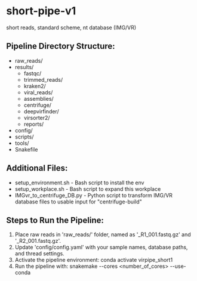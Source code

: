 # short-pipe-v1
short reads, standard scheme, nt database (IMG/VR)

Pipeline Directory Structure:
-----------------------------
- raw_reads/            
- results/              
  - fastqc/             
  - trimmed_reads/      
  - kraken2/            
  - viral_reads/        
  - assemblies/         
  - centrifuge/         
  - deepvirfinder/      
  - virsorter2/         
  - reports/            
- config/               
- scripts/              
- tools/	                
- Snakefile

Additional Files:
--------------------------
- setup_environment.sh - Bash script to install the env
- setup_workplace.sh - Bash script to expand this workplace
- IMGvr_to_centrifuge_DB.py - Python script to transform IMG/VR database files to usable input for "centrifuge-build"  

Steps to Run the Pipeline:
--------------------------
1. Place raw reads in 'raw_reads/' folder, named as '<sample>_R1_001.fastq.gz' and '<sample>_R2_001.fastq.gz'.
2. Update 'config/config.yaml' with your sample names, database paths, and thread settings.
3. Activate the pipeline environment:
   conda activate virpipe_short1
4. Run the pipeline with:
   snakemake --cores <number_of_cores> --use-conda 
